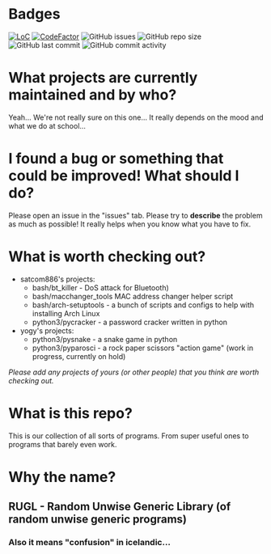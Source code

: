 # Badges
[![LoC](https://tokei.rs/b1/github/satcom886/rugl?category=code)](https://github.com/satcom886/rugl)
[![CodeFactor](https://www.codefactor.io/repository/github/satcom886/rugl/badge)](https://www.codefactor.io/repository/github/satcom886/rugl)
![GitHub issues](https://img.shields.io/github/issues-raw/satcom886/rugl.svg)
![GitHub repo size](https://img.shields.io/github/repo-size/satcom886/rugl.svg)
![GitHub last commit](https://img.shields.io/github/last-commit/satcom886/rugl.svg)
![GitHub commit activity](https://img.shields.io/github/commit-activity/m/satcom886/rugl.svg)

# What projects are currently maintained and by who?
Yeah... We're not really sure on this one... It really depends on the mood and what we do at school...  

# I found a bug or something that could be improved! What should I do?
Please open an issue in the "issues" tab. Please try to **describe** the problem as much as possible! It really helps when you know what you have to fix.

# What is worth checking out?
 * satcom886's projects:
   * bash/bt_killer - DoS attack for Bluetooth)
   * bash/macchanger_tools MAC address changer helper script
   * bash/arch-setuptools - a bunch of scripts and configs to help with installing Arch Linux
   * python3/pycracker - a password cracker written in python
 * yogy's projects:
   * python3/pysnake - a snake game in python
   * python3/pyparosci - a rock paper scissors "action game" (work in progress, currently on hold)  

*Please add any projects of yours (or other people) that you think are worth checking out.*

# What is this repo?
This is our collection of all sorts of programs. From super useful ones to programs that barely even work.  

# Why the name?
## RUGL - Random Unwise Generic Library (of random unwise generic programs)
### Also it means "confusion" in icelandic...